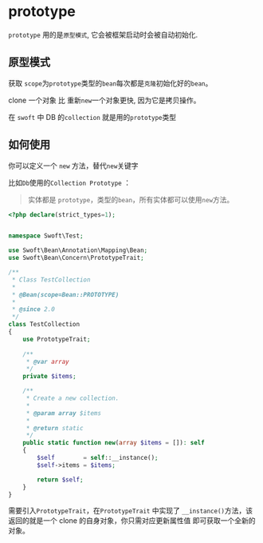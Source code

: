# prototype

`prototype` 用的是`原型模式`, 它会被框架启动时会被自动初始化.

## 原型模式

获取 `scope`为`prototype`类型的`bean`每次都是`克隆`初始化好的`bean`。

clone 一个对象 比 重新`new`一个对象更快, 因为它是拷贝操作。 

在 `swoft` 中 DB 的`collection` 就是用的`prototype`类型

## 如何使用

你可以定义一个 `new` 方法，替代`new`关键字

比如`Db`使用的`Collection Prototype` ：

> 实体都是 `prototype`，类型的`bean`，所有实体都可以使用`new`方法。

```php
<?php declare(strict_types=1);


namespace Swoft\Test;

use Swoft\Bean\Annotation\Mapping\Bean;
use Swoft\Bean\Concern\PrototypeTrait;

/**
 * Class TestCollection
 *
 * @Bean(scope=Bean::PROTOTYPE)
 *
 * @since 2.0
 */
class TestCollection
{
    use PrototypeTrait;
    
    /**
     * @var array
     */
    private $items;

    /**
     * Create a new collection.
     *
     * @param array $items
     *
     * @return static
     */
    public static function new(array $items = []): self
    {
        $self        = self::__instance();
        $self->items = $items;

        return $self;
    }
}
```

需要引入`PrototypeTrait`，在`PrototypeTrait` 中实现了 `__instance()`方法，该返回的就是一个 clone 的自身对象，你只需对应更新属性值 即可获取一个全新的对象。
